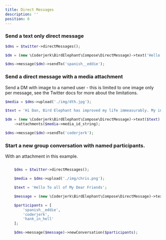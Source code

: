 ```yaml
---
title: Direct Messages
description: ''
position: 6
---
```


### Send a text only direct message

```php
$dms = $twitter->directMessages();

$dm = (new \Coderjerk\BirdElephant\Compose\DirectMessage)->text('Hello Buddy');

$dms->message($dm)->sendTo('spanish__eddie');
```

### Send a direct message with a media attachment

Send a DM with image to a named user - this is limited to one image only per message, see the Twitter docs for more about the limitations.

```php
$media = $dms->upload('./img/dth.jpg');

$text = 'Hi Dan, Bird Elephant has improved my life immeasurably. My interpersonal relationships are more fulfilling, my boss has given me a raise and my hair is thickening. I cannot wait to sponsor your project for a large sum of money.';

$dm = (new \Coderjerk\BirdElephant\Compose\DirectMessage)->text($text)
    ->attachments($media->media_id_string);

$dms->message($dm)->sendTo('coderjerk');

```

### Start a new group conversation with named participants.

With an attachment in this example.

```php

    $dms = $twitter->directMessages();

    $media = $dms->upload('./img/chris.png');

    $text = 'Hello To all of My Dear Friends';

    $message = (new \Coderjerk\BirdElephant\Compose\DirectMessage)->text($text)->attachments($media->media_id_string);

    $participants = [
        'spanish__eddie',
        'coderjerk',
        'hank_in_hell'
    ];

    $dms->message($message)->newConversation($participants);

```
